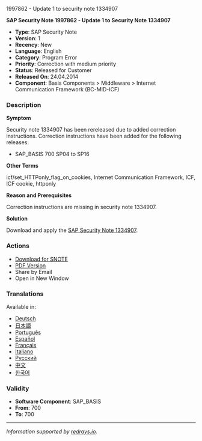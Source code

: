 1997862 - Update 1 to security note 1334907

**SAP Security Note 1997862 - Update 1 to Security Note 1334907**

- **Type**: SAP Security Note
- **Version**: 1
- **Recency**: New
- **Language**: English
- **Category**: Program Error
- **Priority**: Correction with medium priority
- **Status**: Released for Customer
- **Released On**: 24.04.2014
- **Component**: Basis Components > Middleware > Internet Communication Framework (BC-MID-ICF)

### Description

**Symptom**

Security note 1334907 has been rereleased due to added correction instructions. Correction instructions have been added for the following releases:
- SAP_BASIS 700 SP04 to SP16

**Other Terms**

icf/set_HTTPonly_flag_on_cookies, Internet Communication Framework, ICF, ICF cookie, httponly

**Reason and Prerequisites**

Correction instructions are missing in security note 1334907.

**Solution**

Download and apply the [SAP Security Note 1334907](https://me.sap.com/notes/0001334907).

### Actions

- [Download for SNOTE](https://notesdownloads.sap.com/note/0040000017848702017)
- [PDF Version](https://userapps.support.sap.com/sap/support/sfm/notes/print/0001997862?language=en-US&token=45A9495D26ADF50D0FF5C8A107325737)
- Share by Email
- Open in New Window

### Translations

Available in:

- [Deutsch](https://me.sap.com/notes/0001997862/D)
- [日本語](https://me.sap.com/notes/0001997862/J)
- [Português](https://me.sap.com/notes/0001997862/P)
- [Español](https://me.sap.com/notes/0001997862/S)
- [Français](https://me.sap.com/notes/0001997862/F)
- [Italiano](https://me.sap.com/notes/0001997862/I)
- [Русский](https://me.sap.com/notes/0001997862/R)
- [中文](https://me.sap.com/notes/0001997862/1)
- [한국어](https://me.sap.com/notes/0001997862/3)

### Validity

- **Software Component**: SAP_BASIS
- **From**: 700
- **To**: 700

---

*Information supported by [redrays.io](https://redrays.io).*